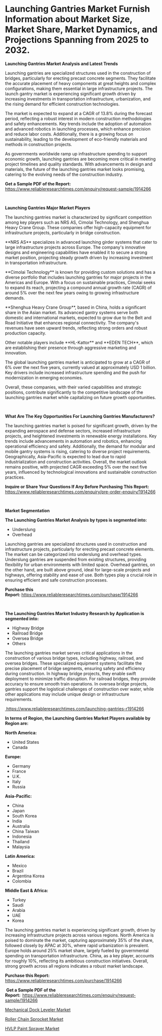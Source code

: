<p><h1>Launching Gantries Market Furnish Information about Market Size, Market Share, Market Dynamics, and Projections Spanning from 2025 to 2032.</h1></p><p><strong>Launching Gantries Market Analysis and Latest Trends</strong></p>
<p><p>Launching gantries are specialized structures used in the construction of bridges, particularly for erecting precast concrete segments. They facilitate the accurate placement of heavy components at great heights and complex configurations, making them essential in large infrastructure projects. The launch gantry market is experiencing significant growth driven by increasing investments in transportation infrastructure, urbanization, and the rising demand for efficient construction technologies.</p><p>The market is expected to expand at a CAGR of 13.8% during the forecast period, reflecting a robust interest in modern construction methodologies and safety enhancements. Key trends include the adoption of automation and advanced robotics in launching processes, which enhance precision and reduce labor costs. Additionally, there is a growing focus on sustainability, leading to the development of eco-friendly materials and methods in construction projects.</p><p>As governments worldwide ramp up infrastructure spending to support economic growth, launching gantries are becoming more critical in meeting project timelines and quality standards. With advancements in design and materials, the future of the launching gantries market looks promising, catering to the evolving needs of the construction industry.</p></p>
<p><strong>Get a Sample PDF of the Report:&nbsp;</strong> <a href="https://www.reliableresearchtimes.com/enquiry/request-sample/1914266?utm_campaign=2232&utm_medium=2&utm_source=Github&utm_content=ia&utm_term=10042025&utm_id=launching-gantries">https://www.reliableresearchtimes.com/enquiry/request-sample/1914266</a></p>
<p>&nbsp;</p>
<p><strong>Launching Gantries Major Market Players</strong></p>
<p><p>The launching gantries market is characterized by significant competition among key players such as NRS AS, Cimolai Technology, and Shenghua Heavy Crane Group. These companies offer high-capacity equipment for infrastructure projects, particularly in bridge construction.</p><p>**NRS AS** specializes in advanced launching girder systems that cater to large infrastructure projects across Europe. The company's innovative designs and engineering capabilities have enabled it to secure a strong market position, projecting steady growth driven by increasing investment in transportation infrastructure.</p><p>**Cimolai Technology** is known for providing custom solutions and has a diverse portfolio that includes launching gantries for major projects in the Americas and Europe. With a focus on sustainable practices, Cimolai seeks to expand its reach, projecting a compound annual growth rate (CAGR) of around 5% over the next few years owing to growing infrastructure demands.</p><p>**Shenghua Heavy Crane Group**, based in China, holds a significant share in the Asian market. Its advanced gantry systems serve both domestic and international markets, expected to grow due to the Belt and Road Initiative that enhances regional connectivity. The company's revenues have seen upward trends, reflecting strong orders and robust production capacity.</p><p>Other notable players include **HL-Kattor** and **EDEN TECH**, which are establishing their presence through aggressive marketing and innovation. </p><p>The global launching gantries market is anticipated to grow at a CAGR of 6% over the next five years, currently valued at approximately USD 1 billion. Key drivers include increased infrastructure spending and the push for modernization in emerging economies.</p><p>Overall, these companies, with their varied capabilities and strategic positions, contribute significantly to the competitive landscape of the launching gantries market while capitalizing on future growth opportunities.</p></p>
<p>&nbsp;</p>
<p><strong>What Are The Key Opportunities For Launching Gantries Manufacturers?</strong></p>
<p><p>The launching gantries market is poised for significant growth, driven by the expanding aerospace and defense sectors, increased infrastructure projects, and heightened investments in renewable energy installations. Key trends include advancements in automation and robotics, enhancing operational efficiency and safety. Additionally, the demand for modular and mobile gantry systems is rising, catering to diverse project requirements. Geographically, Asia-Pacific is expected to lead due to rapid industrialization and construction activities. Overall, the market outlook remains positive, with projected CAGR exceeding 5% over the next five years, influenced by technological innovations and sustainable construction practices.</p></p>
<p><strong>Inquire or Share Your Questions If Any Before Purchasing This Report:</strong> <a href="https://www.reliableresearchtimes.com/enquiry/pre-order-enquiry/1914266?utm_campaign=2232&utm_medium=2&utm_source=Github&utm_content=ia&utm_term=10042025&utm_id=launching-gantries">https://www.reliableresearchtimes.com/enquiry/pre-order-enquiry/1914266</a></p>
<p>&nbsp;</p>
<p><strong>Market Segmentation</strong></p>
<p><strong>The Launching Gantries Market Analysis by types is segmented into:</strong></p>
<p><ul><li>Underslung</li><li>Overhead</li></ul></p>
<p><p>Launching gantries are specialized structures used in construction and infrastructure projects, particularly for erecting precast concrete elements. The market can be categorized into underslung and overhead types. Underslung gantries are suspended from existing structures, providing flexibility for urban environments with limited space. Overhead gantries, on the other hand, are built above ground, ideal for large-scale projects and highways, offering stability and ease of use. Both types play a crucial role in ensuring efficient and safe construction processes.</p></p>
<p><strong>Purchase this Report:&nbsp;</strong><a href="https://www.reliableresearchtimes.com/purchase/1914266?utm_campaign=2232&utm_medium=2&utm_source=Github&utm_content=ia&utm_term=10042025&utm_id=launching-gantries">https://www.reliableresearchtimes.com/purchase/1914266</a></p>
<p>&nbsp;</p>
<p><strong>The Launching Gantries Market Industry Research by Application is segmented into:</strong></p>
<p><ul><li>Highway Bridge</li><li>Railroad Bridge</li><li>Oversea Bridge</li><li>Others</li></ul></p>
<p><p>The launching gantries market serves critical applications in the construction of various bridge types, including highway, railroad, and oversea bridges. These specialized equipment systems facilitate the precise placement of bridge segments, ensuring safety and efficiency during construction. In highway bridge projects, they enable swift deployment to minimize traffic disruption. For railroad bridges, they provide accuracy to ensure smooth train operations. In oversea bridge projects, gantries support the logistical challenges of construction over water, while other applications may include unique design or infrastructure requirements.</p></p>
<p><a href="https://www.reliableresearchtimes.com/launching-gantries-r1914266?utm_campaign=2232&utm_medium=2&utm_source=Github&utm_content=ia&utm_term=10042025&utm_id=launching-gantries">&nbsp;https://www.reliableresearchtimes.com/launching-gantries-r1914266</a></p>
<p><strong>In terms of Region, the Launching Gantries Market Players available by Region are:</strong></p>
<p>
    <p> <strong> North America: </strong>
        <ul>
            <li>United States</li>
            <li>Canada</li>
        </ul>
        </p> 
    <p> <strong> Europe: </strong>
        <ul>
            <li>Germany</li>
            <li>France</li>
            <li>U.K.</li>
            <li>Italy</li>
            <li>Russia</li>
        </ul>
        </p> 
    <p> <strong> Asia-Pacific: </strong>
        <ul>
            <li>China</li>
            <li>Japan</li>
            <li>South Korea</li>
            <li>India</li>
            <li>Australia</li>
            <li>China Taiwan</li>
            <li>Indonesia</li>
            <li>Thailand</li>
            <li>Malaysia</li>
        </ul>
        </p> 
    <p> <strong> Latin America: </strong>
        <ul>
            <li>Mexico</li>
            <li>Brazil</li>
            <li>Argentina Korea</li>
            <li>Colombia</li>
        </ul>
        </p> 
    <p> <strong> Middle East & Africa: </strong>
        <ul>
            <li>Turkey</li>
            <li>Saudi</li>
            <li>Arabia</li>
            <li>UAE</li>
            <li>Korea</li>
        </ul>
    </p>
    </p>
<p><p>The launching gantries market is experiencing significant growth, driven by increasing infrastructure projects across various regions. North America is poised to dominate the market, capturing approximately 35% of the share, followed closely by APAC at 30%, where rapid urbanization is prevalent. Europe holds around 25% market share, largely fueled by governmental spending on transportation infrastructure. China, as a key player, accounts for roughly 10%, reflecting its ambitious construction initiatives. Overall, strong growth across all regions indicates a robust market landscape.</p></p>
<p><strong>Purchase this Report: </strong><a href="https://www.reliableresearchtimes.com/purchase/1914266?utm_campaign=2232&utm_medium=2&utm_source=Github&utm_content=ia&utm_term=10042025&utm_id=launching-gantries">https://www.reliableresearchtimes.com/purchase/1914266</a></p>
<p>&nbsp;<strong>Get a Sample PDF of the Report:&nbsp;&nbsp;</strong><a href="https://www.reliableresearchtimes.com/enquiry/request-sample/1914266?utm_campaign=2232&utm_medium=2&utm_source=Github&utm_content=ia&utm_term=10042025&utm_id=launching-gantries">https://www.reliableresearchtimes.com/enquiry/request-sample/1914266</a></p>
<p><strong></strong></p>
<p><p><a href="https://github.com/kirstejuvet/Market-Research-Report-List-1/blob/main/mechanical-dock-leveler-market.md?utm_campaign=2232&utm_medium=2&utm_source=Github&utm_content=ia&utm_term=10042025&utm_id=launching-gantries">Mechanical Dock Leveler Market</a></p><p><a href="https://github.com/godutetraeva/Market-Research-Report-List-1/blob/main/roller-chain-sprocket-market.md?utm_campaign=2232&utm_medium=2&utm_source=Github&utm_content=ia&utm_term=10042025&utm_id=launching-gantries">Roller Chain Sprocket Market</a></p><p><a href="https://github.com/trossdushi7u/Market-Research-Report-List-1/blob/main/hvlp-paint-sprayer-market.md?utm_campaign=2232&utm_medium=2&utm_source=Github&utm_content=ia&utm_term=10042025&utm_id=launching-gantries">HVLP Paint Sprayer Market</a></p></p>